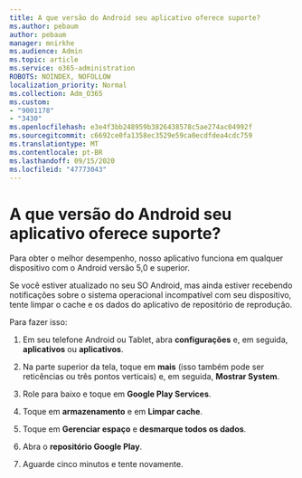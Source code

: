 ```yaml
---
title: A que versão do Android seu aplicativo oferece suporte?
ms.author: pebaum
author: pebaum
manager: mnirkhe
ms.audience: Admin
ms.topic: article
ms.service: o365-administration
ROBOTS: NOINDEX, NOFOLLOW
localization_priority: Normal
ms.collection: Adm_O365
ms.custom:
- "9001178"
- "3430"
ms.openlocfilehash: e3e4f3bb248959b3826438578c5ae274ac04992f
ms.sourcegitcommit: c6692ce0fa1358ec3529e59ca0ecdfdea4cdc759
ms.translationtype: MT
ms.contentlocale: pt-BR
ms.lasthandoff: 09/15/2020
ms.locfileid: "47773043"
---
```

# <a name="what-version-of-android-does-your-app-support"></a>A que versão do Android seu aplicativo oferece suporte?

Para obter o melhor desempenho, nosso aplicativo funciona em qualquer dispositivo com o Android versão 5,0 e superior.

Se você estiver atualizado no seu SO Android, mas ainda estiver recebendo notificações sobre o sistema operacional incompatível com seu dispositivo, tente limpar o cache e os dados do aplicativo de repositório de reprodução.

Para fazer isso: 

1. Em seu telefone Android ou Tablet, abra **configurações** e, em seguida, **aplicativos** ou **aplicativos**.

2. Na parte superior da tela, toque em **mais** (isso também pode ser reticências ou três pontos verticais) e, em seguida, **Mostrar System**. 

3. Role para baixo e toque em **Google Play Services**. 

4. Toque em **armazenamento** e em **Limpar cache**. 

5. Toque em **Gerenciar espaço** e **desmarque todos os dados**. 

6. Abra o **repositório Google Play**. 

7. Aguarde cinco minutos e tente novamente. 
